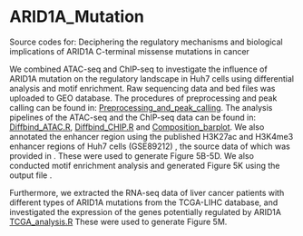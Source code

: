 # ARID1A_Mutation
Source codes for: Deciphering the regulatory mechanisms and biological implications of ARID1A C-terminal missense mutations in cancer

We combined ATAC-seq and ChIP-seq to investigate the influence of ARID1A mutation on the regulatory landscape in Huh7 cells using differential analysis and motif enrichment. Raw sequencing data and bed files was uploaded to GEO database. The procedures of preprocessing and peak calling can be found in: [Preprocessing_and_peak_calling](./Preprocessing_and_peak_calling.sh). The analysis pipelines of the ATAC-seq and the ChIP-seq data can be found in: [Diffbind_ATAC.R](./Diffbind_ATAC.R), [Diffbind_CHIP.R](./Diffbind_CHIP.R) and [Composition_barplot](./Composition_barplot.R). We also annotated the enhancer region using the published H3K27ac and H3K4me3 enhancer regions of Huh7 cells (GSE89212) [](), the source data of which was provided in [](). These were used to generate Figure 5B-5D. We also conducted motif enrichment analysis and generated Figure 5K using the output file []().

Furthermore, we extracted the RNA-seq data of liver cancer patients with different types of ARID1A mutations from the TCGA-LIHC database, and investigated the expression of the genes potentially regulated by ARID1A [TCGA_analysis.R](TCGA_analysis.R) These were used to generate Figure 5M.
